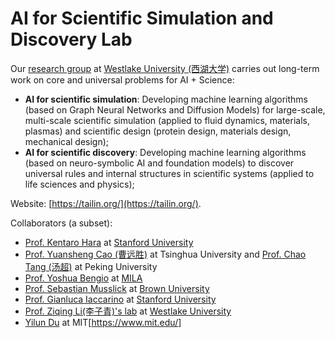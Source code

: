 # AI for Scientific Simulation and Discovery Lab

Our [research group](https://en.westlake.edu.cn/faculty/tailin-wu.html) at [Westlake University (西湖大学)](https://en.westlake.edu.cn/) carries out long-term work on core and universal problems for AI + Science:
- **AI for scientific simulation**: Developing machine learning algorithms (based on Graph Neural Networks and Diffusion Models) for large-scale, multi-scale scientific simulation (applied to fluid dynamics, materials, plasmas) and scientific design (protein design, materials design, mechanical design);
- **AI for scientific discovery**: Developing machine learning algorithms (based on neuro-symbolic AI and foundation models) to discover universal rules and internal structures in scientific systems (applied to life sciences and physics); 

Website: [https://tailin.org/](https://tailin.org/).

Collaborators (a subset):
- [Prof. Kentaro Hara](https://engineering.stanford.edu/people/ken-hara) at [Stanford University](https://www.stanford.edu/)
- [Prof. Yuansheng Cao (曹远胜)](https://www.phys.tsinghua.edu.cn/phyen/info/1062/1716.htm) at Tsinghua University and [Prof. Chao Tang (汤超)](https://faculty.pku.edu.cn/tangchao/zh_CN/index.htm) at Peking University
- [Prof. Yoshua Bengio](https://mila.quebec/en/person/bengio-yoshua/) at [MILA](https://mila.quebec/en/)
- [Prof. Sebastian Musslick](https://musslick.github.io/AER_website/) at [Brown University](https://www.brown.edu/)
- [Prof. Gianluca Iaccarino](https://profiles.stanford.edu/gianluca-iaccarino) at [Stanford University](https://www.stanford.edu/)
- [Prof. Ziqing Li(李子青)'s lab](https://www.westlake.edu.cn/ffaculty/stan-zq-li.html) at [Westlake University](https://en.westlake.edu.cn/)
- [Yilun Du](https://yilundu.github.io/) at MIT[https://www.mit.edu/]
